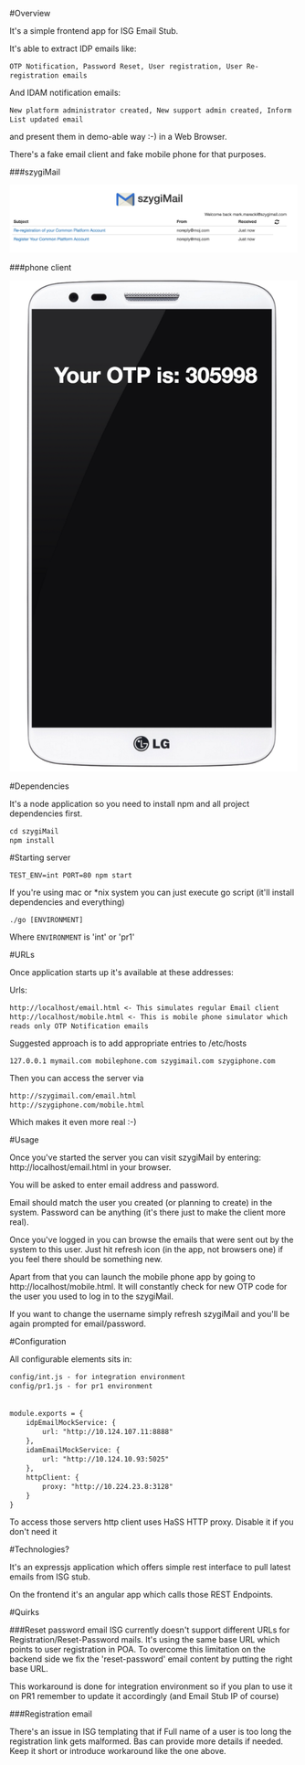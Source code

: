 #Overview

It's a simple frontend app for ISG Email Stub.

It's able to extract IDP emails like:

    OTP Notification, Password Reset, User registration, User Re-registration emails

And IDAM notification emails:

    New platform administrator created, New support admin created, Inform List updated email

and present them in demo-able way :-) in a Web Browser.

There's a fake email client and fake mobile phone for that purposes.

###szygiMail

![Email Mock](docs/mail.png)

###phone client

![Mobile Mock](docs/mobile.png)

#Dependencies

It's a node application so you need to install npm and all project dependencies first.

    cd szygiMail
    npm install

#Starting server

    TEST_ENV=int PORT=80 npm start

If you're using mac or *nix system you can just execute go script (it'll install dependencies and everything)

    ./go [ENVIRONMENT]

Where `ENVIRONMENT` is 'int' or 'pr1'

#URLs

Once application starts up it's available at these addresses:

Urls:

    http://localhost/email.html <- This simulates regular Email client
    http://localhost/mobile.html <- This is mobile phone simulator which reads only OTP Notification emails

Suggested approach is to add appropriate entries to /etc/hosts

    127.0.0.1 mymail.com mobilephone.com szygimail.com szygiphone.com

Then you can access the server via

    http://szygimail.com/email.html
    http://szygiphone.com/mobile.html

Which makes it even more real :-)

#Usage

Once you've started the server you can visit szygiMail by entering: http://localhost/email.html in your browser.

You will be asked to enter email address and password.

Email should match the user you created (or planning to create) in the system. Password can be anything (it's there just to make the client more real).

Once you've logged in you can browse the emails that were sent out by the system to this user. Just hit refresh icon (in the app, not browsers one) if you feel there should be something new.

Apart from that you can launch the mobile phone app by going to http://localhost/mobile.html. It will constantly check for new OTP code for the user you used to log in to the szygiMail.

If you want to change the username simply refresh szygiMail and you'll be again prompted for email/password.

#Configuration

All configurable elements sits in:

    config/int.js - for integration environment
    config/pr1.js - for pr1 environment


    module.exports = {
        idpEmailMockService: {
            url: "http://10.124.107.11:8888"
        },
        idamEmailMockService: {
            url: "http://10.124.10.93:5025"
        },
        httpClient: {
            proxy: "http://10.224.23.8:3128"
        }
    }

To access those servers http client uses HaSS HTTP proxy. Disable it if you don't need it

#Technologies?

It's an expressjs application which offers simple rest interface to pull latest emails from ISG stub.

On the frontend it's an angular app which calls those REST Endpoints.

#Quirks

###Reset password email
ISG currently doesn't support different URLs for Registration/Reset-Password mails. It's using the same base URL which points to user registration in POA. To overcome this limitation on the backend side we fix the 'reset-password' email content by putting the right base URL.

This workaround is done for integration environment so if you plan to use it on PR1 remember to update it accordingly (and Email Stub IP of course)

###Registration email

There's an issue in ISG templating that if Full name of a user is too long the registration link gets malformed. Bas can provide more details if needed. Keep it short or introduce workaround like the one above.
